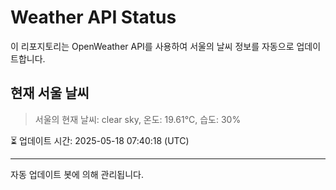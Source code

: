 
# Weather API Status

이 리포지토리는 OpenWeather API를 사용하여 서울의 날씨 정보를 자동으로 업데이트합니다.

## 현재 서울 날씨
> 서울의 현재 날씨: clear sky, 온도: 19.61°C, 습도: 30%

⏳ 업데이트 시간: 2025-05-18 07:40:18 (UTC)

---
자동 업데이트 봇에 의해 관리됩니다.
